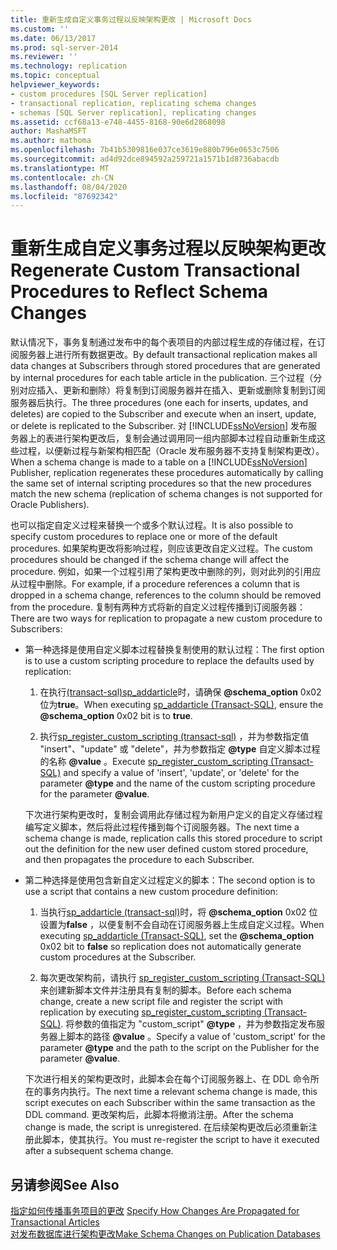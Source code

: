```yaml
---
title: 重新生成自定义事务过程以反映架构更改 | Microsoft Docs
ms.custom: ''
ms.date: 06/13/2017
ms.prod: sql-server-2014
ms.reviewer: ''
ms.technology: replication
ms.topic: conceptual
helpviewer_keywords:
- custom procedures [SQL Server replication]
- transactional replication, replicating schema changes
- schemas [SQL Server replication], replicating changes
ms.assetid: ccf68a13-e748-4455-8168-90e6d2868098
author: MashaMSFT
ms.author: mathoma
ms.openlocfilehash: 7b41b5309816e037ce3619e880b796e0653c7506
ms.sourcegitcommit: ad4d92dce894592a259721a1571b1d8736abacdb
ms.translationtype: MT
ms.contentlocale: zh-CN
ms.lasthandoff: 08/04/2020
ms.locfileid: "87692342"
---
```

# <a name="regenerate-custom-transactional-procedures-to-reflect-schema-changes"></a><span data-ttu-id="5bf0d-102">重新生成自定义事务过程以反映架构更改</span><span class="sxs-lookup"><span data-stu-id="5bf0d-102">Regenerate Custom Transactional Procedures to Reflect Schema Changes</span></span>
  <span data-ttu-id="5bf0d-103">默认情况下，事务复制通过发布中的每个表项目的内部过程生成的存储过程，在订阅服务器上进行所有数据更改。</span><span class="sxs-lookup"><span data-stu-id="5bf0d-103">By default transactional replication makes all data changes at Subscribers through stored procedures that are generated by internal procedures for each table article in the publication.</span></span> <span data-ttu-id="5bf0d-104">三个过程（分别对应插入、更新和删除）将复制到订阅服务器并在插入、更新或删除复制到订阅服务器后执行。</span><span class="sxs-lookup"><span data-stu-id="5bf0d-104">The three procedures (one each for inserts, updates, and deletes) are copied to the Subscriber and execute when an insert, update, or delete is replicated to the Subscriber.</span></span> <span data-ttu-id="5bf0d-105">对 [!INCLUDE[ssNoVersion](../../../includes/ssnoversion-md.md)] 发布服务器上的表进行架构更改后，复制会通过调用同一组内部脚本过程自动重新生成这些过程，以便新过程与新架构相匹配（Oracle 发布服务器不支持复制架构更改）。</span><span class="sxs-lookup"><span data-stu-id="5bf0d-105">When a schema change is made to a table on a [!INCLUDE[ssNoVersion](../../../includes/ssnoversion-md.md)] Publisher, replication regenerates these procedures automatically by calling the same set of internal scripting procedures so that the new procedures match the new schema (replication of schema changes is not supported for Oracle Publishers).</span></span>  
  
 <span data-ttu-id="5bf0d-106">也可以指定自定义过程来替换一个或多个默认过程。</span><span class="sxs-lookup"><span data-stu-id="5bf0d-106">It is also possible to specify custom procedures to replace one or more of the default procedures.</span></span> <span data-ttu-id="5bf0d-107">如果架构更改将影响过程，则应该更改自定义过程。</span><span class="sxs-lookup"><span data-stu-id="5bf0d-107">The custom procedures should be changed if the schema change will affect the procedure.</span></span> <span data-ttu-id="5bf0d-108">例如，如果一个过程引用了架构更改中删除的列，则对此列的引用应从过程中删除。</span><span class="sxs-lookup"><span data-stu-id="5bf0d-108">For example, if a procedure references a column that is dropped in a schema change, references to the column should be removed from the procedure.</span></span> <span data-ttu-id="5bf0d-109">复制有两种方式将新的自定义过程传播到订阅服务器：</span><span class="sxs-lookup"><span data-stu-id="5bf0d-109">There are two ways for replication to propagate a new custom procedure to Subscribers:</span></span>  
  
-   <span data-ttu-id="5bf0d-110">第一种选择是使用自定义脚本过程替换复制使用的默认过程：</span><span class="sxs-lookup"><span data-stu-id="5bf0d-110">The first option is to use a custom scripting procedure to replace the defaults used by replication:</span></span>  
  
    1.  <span data-ttu-id="5bf0d-111">在执行[&#40;transact-sql&#41;sp_addarticle](/sql/relational-databases/system-stored-procedures/sp-addarticle-transact-sql)时，请确保 **@schema_option** 0x02 位为**true**。</span><span class="sxs-lookup"><span data-stu-id="5bf0d-111">When executing [sp_addarticle &#40;Transact-SQL&#41;](/sql/relational-databases/system-stored-procedures/sp-addarticle-transact-sql), ensure the **@schema_option** 0x02 bit is to **true**.</span></span>  
  
    2.  <span data-ttu-id="5bf0d-112">执行[sp_register_custom_scripting &#40;transact-sql&#41;](/sql/relational-databases/system-stored-procedures/sp-register-custom-scripting-transact-sql) ，并为参数指定值 "insert"、"update" 或 "delete"，并为参数指定 **@type** 自定义脚本过程的名称 **@value** 。</span><span class="sxs-lookup"><span data-stu-id="5bf0d-112">Execute [sp_register_custom_scripting &#40;Transact-SQL&#41;](/sql/relational-databases/system-stored-procedures/sp-register-custom-scripting-transact-sql) and specify a value of 'insert', 'update', or 'delete' for the parameter **@type** and the name of the custom scripting procedure for the parameter **@value**.</span></span>  
  
     <span data-ttu-id="5bf0d-113">下次进行架构更改时，复制会调用此存储过程为新用户定义的自定义存储过程编写定义脚本，然后将此过程传播到每个订阅服务器。</span><span class="sxs-lookup"><span data-stu-id="5bf0d-113">The next time a schema change is made, replication calls this stored procedure to script out the definition for the new user defined custom stored procedure, and then propagates the procedure to each Subscriber.</span></span>  
  
-   <span data-ttu-id="5bf0d-114">第二种选择是使用包含新自定义过程定义的脚本：</span><span class="sxs-lookup"><span data-stu-id="5bf0d-114">The second option is to use a script that contains a new custom procedure definition:</span></span>  
  
    1.  <span data-ttu-id="5bf0d-115">当执行[sp_addarticle &#40;transact-sql&#41;](/sql/relational-databases/system-stored-procedures/sp-addarticle-transact-sql)时，将 **@schema_option** 0x02 位设置为**false** ，以便复制不会自动在订阅服务器上生成自定义过程。</span><span class="sxs-lookup"><span data-stu-id="5bf0d-115">When executing [sp_addarticle &#40;Transact-SQL&#41;](/sql/relational-databases/system-stored-procedures/sp-addarticle-transact-sql), set the **@schema_option** 0x02 bit to **false** so replication does not automatically generate custom procedures at the Subscriber.</span></span>  
  
    2.  <span data-ttu-id="5bf0d-116">每次更改架构前，请执行 [sp_register_custom_scripting &#40;Transact-SQL&#41;](/sql/relational-databases/system-stored-procedures/sp-register-custom-scripting-transact-sql) 来创建新脚本文件并注册具有复制的脚本。</span><span class="sxs-lookup"><span data-stu-id="5bf0d-116">Before each schema change, create a new script file and register the script with replication by executing [sp_register_custom_scripting &#40;Transact-SQL&#41;](/sql/relational-databases/system-stored-procedures/sp-register-custom-scripting-transact-sql).</span></span> <span data-ttu-id="5bf0d-117">将参数的值指定为 "custom_script" **@type** ，并为参数指定发布服务器上脚本的路径 **@value** 。</span><span class="sxs-lookup"><span data-stu-id="5bf0d-117">Specify a value of 'custom_script' for the parameter **@type** and the path to the script on the Publisher for the parameter **@value**.</span></span>  
  
     <span data-ttu-id="5bf0d-118">下次进行相关的架构更改时，此脚本会在每个订阅服务器上、在 DDL 命令所在的事务内执行。</span><span class="sxs-lookup"><span data-stu-id="5bf0d-118">The next time a relevant schema change is made, this script executes on each Subscriber within the same transaction as the DDL command.</span></span> <span data-ttu-id="5bf0d-119">更改架构后，此脚本将撤消注册。</span><span class="sxs-lookup"><span data-stu-id="5bf0d-119">After the schema change is made, the script is unregistered.</span></span> <span data-ttu-id="5bf0d-120">在后续架构更改后必须重新注册此脚本，使其执行。</span><span class="sxs-lookup"><span data-stu-id="5bf0d-120">You must re-register the script to have it executed after a subsequent schema change.</span></span>  
  
## <a name="see-also"></a><span data-ttu-id="5bf0d-121">另请参阅</span><span class="sxs-lookup"><span data-stu-id="5bf0d-121">See Also</span></span>  
 <span data-ttu-id="5bf0d-122">[指定如何传播事务项目的更改](transactional-articles-specify-how-changes-are-propagated.md) </span><span class="sxs-lookup"><span data-stu-id="5bf0d-122">[Specify How Changes Are Propagated for Transactional Articles](transactional-articles-specify-how-changes-are-propagated.md) </span></span>  
 [<span data-ttu-id="5bf0d-123">对发布数据库进行架构更改</span><span class="sxs-lookup"><span data-stu-id="5bf0d-123">Make Schema Changes on Publication Databases</span></span>](../publish/make-schema-changes-on-publication-databases.md)  
  
  
